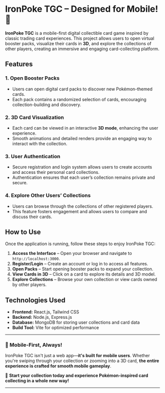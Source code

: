 # IronPoke TGC – Designed for Mobile! 📱

**IronPoke TGC** is a mobile-first digital collectible card game inspired by classic trading card experiences. This project allows users to open virtual booster packs, visualize their cards in **3D**, and explore the collections of other players, creating an immersive and engaging card-collecting platform.

## Features

### 1. Open Booster Packs
- Users can open digital card packs to discover new Pokémon-themed cards.
- Each pack contains a randomized selection of cards, encouraging collection-building and discovery.

### 2. 3D Card Visualization
- Each card can be viewed in an interactive **3D mode**, enhancing the user experience.
- Smooth animations and detailed renders provide an engaging way to interact with the collection.

### 3. User Authentication
- Secure registration and login system allows users to create accounts and access their personal card collections.
- Authentication ensures that each user’s collection remains private and secure.

### 4. Explore Other Users’ Collections
- Users can browse through the collections of other registered players.
- This feature fosters engagement and allows users to compare and discuss their cards.

## How to Use

Once the application is running, follow these steps to enjoy IronPoke TGC:

1. **Access the Interface** – Open your browser and navigate to `http://localhost:3000`.
2. **Register/Login** – Create an account or log in to access all features.
3. **Open Packs** – Start opening booster packs to expand your collection.
4. **View Cards in 3D** – Click on a card to explore its details and 3D model.
5. **Explore Collections** – Browse your own collection or view cards owned by other players.

## Technologies Used
- **Frontend:** React.js, Tailwind CSS
- **Backend:** Node.js, Express.js
- **Database:** MongoDB for storing user collections and card data
- **Build Tool:** Vite for optimized performance

---

### **📱 Mobile-First, Always!**
IronPoke TGC isn't just a web app—**it's built for mobile users**. Whether you're swiping through your collection or zooming into a 3D card, **the entire experience is crafted for smooth mobile gameplay**.

🎴 **Start your collection today and experience Pokémon-inspired card collecting in a whole new way!**

---

